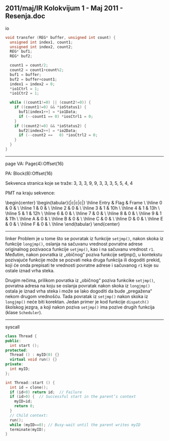 2011/maj/IR Kolokvijum 1 - Maj 2011 - Resenja.doc
--------------------------------------------------------------------------------
io
```cpp
void transfer (REG* buffer, unsigned int count) {
  unsigned int index1, count1;
  unsigned int index2, count2;
  REG* buf1;
  REG* buf2;

  count1 = count/2;
  count2 = count1+count%2;
  buf1 = buffer;
  buf2 = buffer+count1;
  index1 = index2 = 0;
  *io1Ctrl = 1;
  *io1Ctr2 = 1;

  while ((count1!=0) || (count2!=0)) {
    if ((count1!=0) && *ioStatus1) {
      buf1[index1++] = *io1Data;
      if (--count1 == 0) *iosCtrl1 = 0;
    }
    if ((count2!=0) && *ioStatus2) {
      buf2[index2++] = *io2Data;
      if (--count2 ==   0) *iosCtrl2 = 0;
    }
  }
}
```

--------------------------------------------------------------------------------
page
VA: Page(4):Offset(16)

PA: Block(8):Offset(16)

Sekvenca stranica koje se traže: 3, 3, 3, 9, 9, 3, 3, 3, 5, 5, 4, 4

PMT na kraju sekvence:

\begin{center}
\begin{tabular}{|c|c|c|}
\hline
Entry & Flag & Frame \\
\hline
0 & 0 & \\
\hline
1 & 0 & \\
\hline
2 & 0 & \\
\hline
3 & 1 & 10h \\
\hline
4 & 1 & 13h \\
\hline
5 & 1 & 12h \\
\hline
6 & 0 & \\
\hline
7 & 0 & \\
\hline
8 & 0 & \\
\hline
9 & 1 & 11h \\
\hline
A & 0 & \\
\hline
B & 0 & \\
\hline
C & 0 & \\
\hline
D & 0 & \\
\hline
E & 0 & \\
\hline
F & 0 & \\
\hline
\end{tabular}
\end{center}

--------------------------------------------------------------------------------
linker
Problem je u tome što se povratak iz funkcije `setjmp()`, nakon skoka iz funkcije `longjmp()`,
oslanja na sačuvanu vrednost povratne adrese originalnog pozivaoca funkcije `setjmp()`, kao i
na sačuvanu vrednost `r1`. Međutim, nakon povratka iz „običnog“ poziva funkcije setjmp(), u
kontekstu pozivajuće funkcije može se pozvati neka druga funkcija ili dogoditi prekid, koji će
onda prepisati te vrednosti povratne adrese i sačuvanog `r1` koje su ostale iznad vrha steka.

Drugim rečima,  prilikom povratka iz „običnog“  poziva funkcike `setjmp()`,  povratna adresa
na koju se oslanja povratak nakon skoka iz `longjmp()` ostala je iznad vrha steka i može se
lako dogoditi da bude „pregažena“  nekom drugom vrednošću.  Tada povratak iz `setjmp()`
nakon skoka iz `longjmp()` neće biti korektan. Jedan primer je kod funkcije `dispatch()`
školskog jezgra,   a koji nakon poziva `setjmp()` ima pozive drugih funkcija (klase
`Scheduler`).

--------------------------------------------------------------------------------
syscall
```cpp
class Thread {
public:
  int start ();
protected:
  Thread () : myID(0) {}
  virtual void run() {}
private:
  int myID;
};

int Thread::start () {
  int id = clone();
  if (id<0) return id;  // Failure
  if (id>0) {  // Successful start in the parent’s context
    myID=id;
    return 0;
  }
  // Child context:
  run();
  while (myID==0); // Busy-wait until the parent writes myID
  terminate(myID);
}
```
